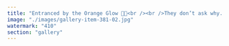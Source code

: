 ```yaml
---
title: "Entranced by the Orange Glow 🔶🌀<br /><br />They don’t ask why. They repost. Retweet. Record.<br /><br />Not paid to mislead— just too deep to question. Fed memes. Echo ideas. Call it research.<br /><br />They believe harder when facts don’t align. And chant “FUD!” when you ask them to read the whitepaper.<br /><br />Narrative isn’t truth. But it feels like home.<br /><br /><br />#CryptoSatire <br />#Bitcoin <br />#SystemicRecalibration <br />#EchoChamber <br />#NarrativeLoops"
image: "./images/gallery-item-381-02.jpg"
watermark: "410"
section: "gallery"
---
```

